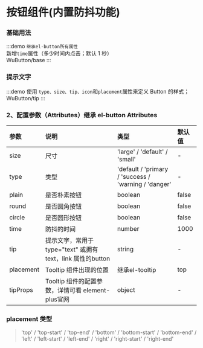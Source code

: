 # 按钮组件(内置防抖功能)

### 基础用法

:::demo `继承el-button所有属性` <br/>新增`time`属性（多少时间内点击；默认 1 秒）<br/>
WuButton/base
:::

### 提示文字

:::demo 使用 `type、size、tip、icon`和`placement`属性来定义 Button 的样式；
WuButton/tip
:::

### 2、配置参数（Attributes）继承 el-button Attributes

| 参数      | 说明                                                      | 类型                                                 | 默认值 |
| :-------- | :-------------------------------------------------------- | :--------------------------------------------------- | :----- |
| size      | 尺寸                                                      | 'large' / 'default' / 'small'                        | -      |
| type      | 类型                                                      | 'default / 'primary / 'success / 'warning / 'danger' | -      |
| plain     | 是否朴素按钮                                              | boolean                                              | false  |
| round     | 是否圆角按钮                                              | boolean                                              | false  |
| circle    | 是否圆形按钮                                              | boolean                                              | false  | 无 |
| time      | 防抖的时间                                                | number                                               | 1000   |
| tip       | 提示文字，常用于type="text" 或拥有text，link 属性的button | string                                               | -      |
| placement | Tooltip 组件出现的位置                                    | 继承el-tooltip                                       | top    |
| tipProps  | Tooltip 组件的配置参数，详情可看 element-plus官网         | object                                               | -      |


### placement 类型

>'top' / 'top-start' / 'top-end' / 'bottom' / 'bottom-start' / 'bottom-end' / 'left' / 'left-start' / 'left-end' / 'right' / 'right-start' / 'right-end'



